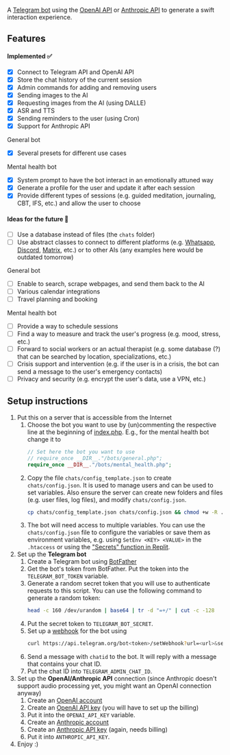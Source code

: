 A [Telegram bot](https://core.telegram.org/bots/api) using the [OpenAI API](https://platform.openai.com/docs/api-reference/) or [Anthropic API](https://docs.anthropic.com/en/api/) to generate a swift interaction experience.

## Features

#### Implemented ✅
- [x] Connect to Telegram API and OpenAI API
- [x] Store the chat history of the current session
- [x] Admin commands for adding and removing users
- [x] Sending images to the AI
- [x] Requesting images from the AI (using DALLE)
- [x] ASR and TTS
- [x] Sending reminders to the user (using Cron)
- [x] Support for Anthropic API

General bot
- [x] Several presets for different use cases

Mental health bot
- [x] System prompt to have the bot interact in an emotionally attuned way
- [x] Generate a profile for the user and update it after each session
- [x] Provide different types of sessions (e.g. guided meditation, journaling, CBT, IFS, etc.) and allow the user to choose

#### Ideas for the future 🔮
- [ ] Use a database instead of files (the `chats` folder)
- [ ] Use abstract classes to connect to different platforms (e.g. [Whatsapp](https://business.whatsapp.com/developers/developer-hub), [Discord](https://discord.com/developers/applications), [Matrix](https://matrix.org/faq/#bots), etc.) or to other AIs (any examples here would be outdated tomorrow)

General bot
- [ ] Enable to search, scrape webpages, and send them back to the AI
- [ ] Various calendar integrations
- [ ] Travel planning and booking

Mental health bot
- [ ] Provide a way to schedule sessions
- [ ] Find a way to measure and track the user's progress (e.g. mood, stress, etc.)
- [ ] Forward to social workers or an actual therapist (e.g. some database (?) that can be searched by location, specializations, etc.)
- [ ] Crisis support and intervention (e.g. if the user is in a crisis, the bot can send a message to the user's emergency contacts)
- [ ] Privacy and security (e.g. encrypt the user's data, use a VPN, etc.)

## Setup instructions

1. Put this on a server that is accessible from the Internet
    1. Choose the bot you want to use by (un)commenting the respective line at the beginning of [index.php](index.php). E.g., for the mental health bot change it to
        ```php
        // Set here the bot you want to use
        // require_once __DIR__."/bots/general.php";
        require_once __DIR__."/bots/mental_health.php";
        ```
    2. Copy the file `chats/config_template.json` to create `chats/config.json`. It is used to manage users and can be used to set variables. Also ensure the server can create new folders and files (e.g. user files, log files), and modify `chats/config.json`.
        ```bash
        cp chats/config_template.json chats/config.json && chmod +w -R .
        ```
    3. The bot will need access to multiple variables. You can use the `chats/config.json` file to configure the variables or save them as environment variables, e.g. using `SetEnv <KEY> <VALUE>` in the `.htaccess` or using the ["Secrets" function in Replit](https://docs.replit.com/programming-ide/workspace-features/secrets).
2. Set up the **Telegram bot**
    1. Create a Telegram bot using [BotFather](https://t.me/botfather)
    2. Get the bot's token from BotFather. Put the token into the `TELEGRAM_BOT_TOKEN` variable.
    3. Generate a random secret token that you will use to authenticate requests to this script. You can use the following command to generate a random token:
        ```bash
        head -c 160 /dev/urandom | base64 | tr -d "=+/" | cut -c -128
        ```
    4. Put the secret token to `TELEGRAM_BOT_SECRET`.
    5. Set up a [webhook](https://core.telegram.org/bots/api#setwebhook) for the bot using
        ```bash
        curl https://api.telegram.org/bot<token>/setWebhook?url=<url>&secret_token=<secret_token>
        ```
    6. Send a message with `chatid` to the bot. It will reply with a message that contains your chat ID.
    7. Put the chat ID into `TELEGRAM_ADMIN_CHAT_ID`.
3. Set up the **OpenAI/Anthropic API** connection (since Anthropic doesn't support audio processing yet, you might want an OpenAI connection anyway)
    1. Create an [OpenAI account](https://beta.openai.com/signup)
    2. Create an [OpenAI API key](https://beta.openai.com/account/api-keys) (you will have to set up the billing)
    3. Put it into the `OPENAI_API_KEY` variable.
    4. Create an [Anthropic account](https://console.anthropic.com)
    5. Create an [Anthropic API key](https://console.anthropic.com/settings/keys) (again, needs billing)
    6. Put it into `ANTHROPIC_API_KEY`.
4. Enjoy :)
